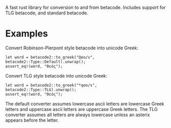 A fast rust library for conversion to and from betacode.
Includes support for TLG betacode, and standard betacode.

# Examples

Convert Robinson-Pierpont style betacode into unicode Greek:

    let word = betacode2::to_greek("Qeo/v", betacode2::Type::Default).unwrap();
    assert_eq!(word, "Θεός");


Convert TLG style betacode into unicode Greek:

    let word = betacode2::to_greek("*qeo/s", betacode2::Type::TLG).unwrap();
    assert_eq!(word, "Θεός");

The default converter assumes lowercase ascii letters are lowercase Greek
letters and uppercase ascii letters are uppercase Greek letters. The TLG
converter assumes all letters are always lowercase unless an asterix appears
before the letter.
